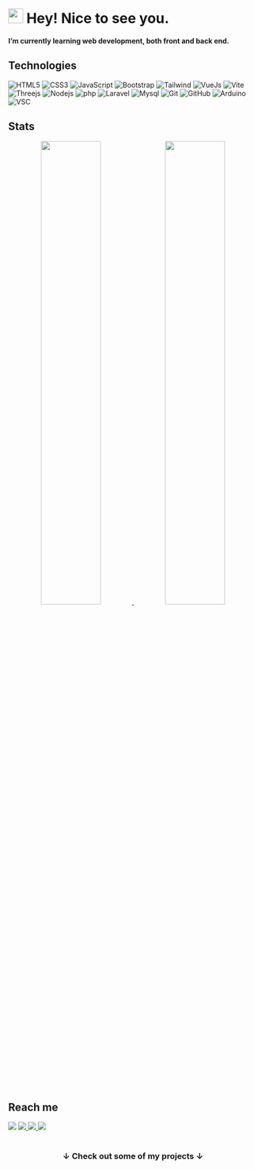 <h1><img src="https://emojis.slackmojis.com/emojis/images/1531849430/4246/blob-sunglasses.gif?1531849430" width="30"/> Hey! Nice to see you.</h1>


#### I’m currently learning web development, both front and back end.

##  Technologies


![HTML5](https://img.shields.io/badge/HTML5-E34F26?style=for-the-badge&logo=html5&logoColor=white)
![CSS3](https://img.shields.io/badge/CSS3-1572B6?style=for-the-badge&logo=css3&logoColor=white)
![JavaScript](https://img.shields.io/badge/JavaScript-323330?style=for-the-badge&logo=javascript&logoColor=F7DF1E)
![Bootstrap](https://img.shields.io/badge/Bootstrap-563D7C?style=for-the-badge&logo=bootstrap&logoColor=white)
![Tailwind](https://img.shields.io/badge/Tailwind_CSS-38B2AC?style=for-the-badge&logo=tailwind-css&logoColor=white)
![VueJs](https://img.shields.io/badge/Vue.js-35495E?style=for-the-badge&logo=vuedotjs&logoColor=4FC08D)
![Vite](https://img.shields.io/badge/Vite-B73BFE?style=for-the-badge&logo=vite&logoColor=FFD62E)
![Threejs](https://img.shields.io/badge/ThreeJs-black?style=for-the-badge&logo=three.js&logoColor=white)
![Nodejs](https://img.shields.io/badge/Node.js-339933?style=for-the-badge&logo=nodedotjs&logoColor=white)
![php](https://img.shields.io/badge/PHP-777BB4?style=for-the-badge&logo=php&logoColor=white)
![Laravel](https://img.shields.io/badge/Laravel-FF2D20?style=for-the-badge&logo=laravel&logoColor=white)
![Mysql](https://img.shields.io/badge/MySQL-005C84?style=for-the-badge&logo=mysql&logoColor=white)
![Git](https://img.shields.io/badge/GIT-E44C30?style=for-the-badge&logo=git&logoColor=white)
![GitHub]( 	https://img.shields.io/badge/GitHub-100000?style=for-the-badge&logo=github&logoColor=white)
![Arduino](https://img.shields.io/badge/Arduino-00979D?style=for-the-badge&logo=Arduino&logoColor=white)
![VSC]( 	https://img.shields.io/badge/Visual_Studio_Code-0078D4?style=for-the-badge&logo=visual%20studio%20code&logoColor=white)

## Stats
<p align="center">
 <a href="https://github-readme-stats.vercel.app/api?username=Vincenzo117&show_icons=true&theme=synthwave&include_all_commits=true" target="_blank">
  <img width='49%' src="https://github-readme-stats.vercel.app/api?username=Vincenzo117&show_icons=true&theme=synthwave&include_all_commits=true" />
 </a>
 <a href="https://github-readme-streak-stats.herokuapp.com/?user=Vincenzo117&theme=synthwave" target="_blank">
  <img width='49%' src="https://github-readme-streak-stats.herokuapp.com/?user=Vincenzo117&theme=synthwave" /> 
 </a> 
</p>



 ## Reach me  <br>
 <a href='mailto: vincenzocasconedev@gmail.com'>	<img src='https://img.shields.io/badge/Gmail-D14836?style=for-the-badge&logo=gmail&logoColor=white'></a> 
 <a href='https://www.linkedin.com/in/vincenzo-cascone-570562231/'> <img src='https://img.shields.io/badge/LinkedIn-0077B5?style=for-the-badge&logo=linkedin&logoColor=white'> </a>
 <a href='https://github.com/Vincenzo117'> <img src='https://img.shields.io/badge/GitHub-100000?style=for-the-badge&logo=github&logoColor=white'> </a>
 <a href='https://discordapp.com/users/949296091923365898'> <img src='https://img.shields.io/badge/Discord-5865F2?style=for-the-badge&logo=discord&logoColor=white'> </a>
<br> <br>
<h3 align="center">&darr; Check out some of my projects &darr; </h3>

<!--
![Visitor Badge](https://visitor-badge.laobi.icu/badge?page_id=Vincenzo117)

<img src="https://github-profile-summary-cards.vercel.app/api/cards/profile-details?username=Vincenzo117&theme=dracula&hide_border=true" />
**Vincenzo117/Vincenzo117** is a ✨ _special_ ✨ repository because its `README.md` (this file) appears on your GitHub profile.

Here are some ideas to get you started:

- 🔭 I’m currently working on ...
- 🌱 I’m currently learning ...
- 👯 I’m looking to collaborate on ...
- 🤔 I’m looking for help with ...
- 💬 Ask me about ...
- 📫 How to reach me: ...
- 😄 Pronouns: ...
- ⚡ Fun fact: ...
-->
